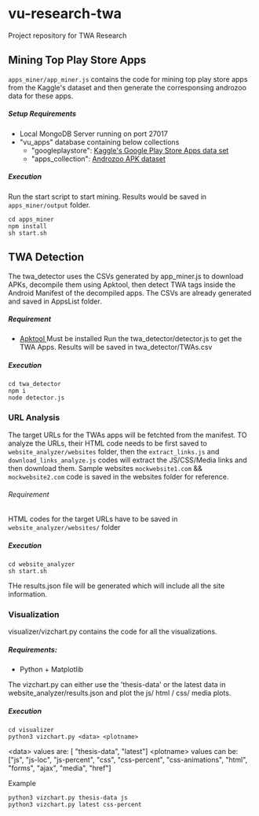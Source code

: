 # vu-research-twa
Project repository for TWA Research

## Mining Top Play Store Apps
`apps_miner/app_miner.js` contains the code for mining top play store apps from the Kaggle's dataset and then generate the corresponsing androzoo data for these apps.

##### Setup Requirements
- Local MongoDB Server running on port 27017 
- "vu_apps" database containing below collections
    - "googleplaystore": <a href="https://www.kaggle.com/datasets/gauthamp10/google-playstore-apps">Kaggle's  Google Play Store Apps data set </a>
    - "apps_collection": <a href="https://androzoo.uni.lu/">Androzoo APK dataset</a>

##### Execution
Run the start script to start mining. Results would be saved in `apps_miner/output` folder.
```
cd apps_miner
npm install
sh start.sh
```

## TWA Detection
The twa_detector uses the CSVs generated by app_miner.js to download APKs, decompile them using Apktool, then detect TWA tags inside the Android Manifest of the decompiled apps. The CSVs are already generated and saved in AppsList folder.
##### Requirement
- <a href="https://ibotpeaches.github.io/Apktool/">Apktool </a> Must be installed
Run the twa_detector/detector.js to get the TWA Apps. Results will be saved in twa_detector/TWAs.csv
##### Execution
```
cd twa_detector
npm i 
node detector.js
```
### URL Analysis
The target URLs for the TWAs apps will be fetchted from the manifest. TO analyze the URLs, their HTML code needs to be first saved to `website_analyzer/websites` folder, then the `extract_links.js` and `download_links_analyze.js` codes will extract the JS/CSS/Media links and then download them. Sample websites `mockwebsite1.com` && `mockwebsite2.com` code is saved in the websites folder for reference.

###### Requirement
HTML codes for the target URLs have to be saved in `website_analyzer/websites/` folder
##### Execution
```
cd website_analyzer
sh start.sh
```
THe results.json file will be generated which will include all the site information.

### Visualization
visualizer/vizchart.py contains the code for all the visualizations. 
##### Requirements: 
- Python + Matplotlib

The vizchart.py can either use the 'thesis-data' or the latest data in website_analyzer/results.json and plot the js/ html / css/ media plots.

##### Execution
```
cd visualizer
python3 vizchart.py <data> <plotname>
```

\<data> values are: [ "thesis-data", "latest"]
\<plotname> values can be: 
["js", "js-loc", "js-percent", "css", "css-percent", "css-animations", "html", "forms", "ajax", "media", "href"]

Example
```
python3 vizchart.py thesis-data js
python3 vizchart.py latest css-percent
```
